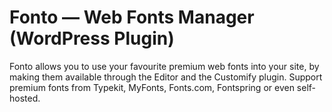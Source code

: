 # Fonto — Web Fonts Manager (WordPress Plugin)
Fonto allows you to use your favourite premium web fonts into your site, by making them available through the Editor and the Customify plugin. Support premium fonts from Typekit, MyFonts, Fonts.com, Fontspring or even self-hosted.
